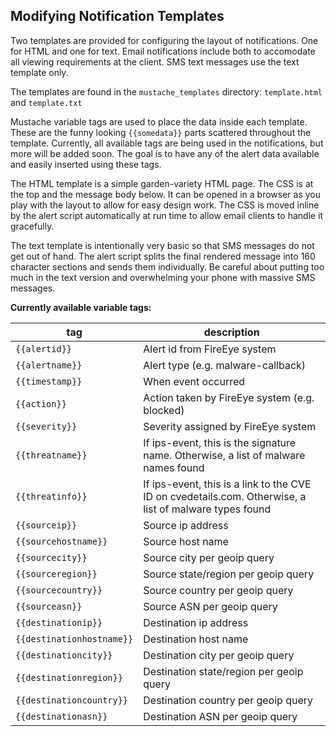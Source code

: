 Modifying Notification Templates
--------------------------------

Two templates are provided for configuring the layout of notifications. One for HTML and one for text. Email notifications include both to accomodate all viewing requirements at the client. SMS text messages use the text template only.

The templates are found in the `mustache_templates` directory: `template.html` and `template.txt`

Mustache variable tags are used to place the data inside each template. These are the funny looking `{{somedata}}` parts scattered throughout the template. Currently, all available tags are being used in the notifications, but more will be added soon. The goal is to have any of the alert data available and easily inserted using these tags.

The HTML template is a simple garden-variety HTML page. The CSS is at the top and the message body below. It can be opened in a browser as you play with the layout to allow for easy design work. The CSS is moved inline by the alert script automatically at run time to allow email clients to handle it gracefully.

The text template is intentionally very basic so that SMS messages do not get out of hand. The alert script splits the final rendered message into 160 character sections and sends them individually. Be careful about putting too much in the text version and overwhelming your phone with massive SMS messages.

**Currently available variable tags:**

|tag                        |description                                    |
|---------------------------|-----------------------------------------------|
|`{{alertid}}`              |Alert id from FireEye system                   |
|`{{alertname}}`            |Alert type (e.g. malware-callback)             |
|`{{timestamp}}`            |When event occurred                            |
|`{{action}}`               |Action taken by FireEye system (e.g. blocked)  |
|`{{severity}}`             |Severity assigned by FireEye system            |
|`{{threatname}}`           |If ips-event, this is the signature name. Otherwise, a list of malware names found|
|`{{threatinfo}}`           |If ips-event, this is a link to the CVE ID on cvedetails.com. Otherwise, a list of malware types found|
|`{{sourceip}}`             |Source ip address                              |
|`{{sourcehostname}}`       |Source host name                               |
|`{{sourcecity}}`           |Source city per geoip query                    |
|`{{sourceregion}}`         |Source state/region per geoip query            |
|`{{sourcecountry}}`        |Source country per geoip query                 |
|`{{sourceasn}}`            |Source ASN per geoip query                     |
|`{{destinationip}}`        |Destination ip address                         |
|`{{destinationhostname}}`   |Destination host name                          |
|`{{destinationcity}}`       |Destination city per geoip query               |
|`{{destinationregion}}`    |Destination state/region per geoip query       |
|`{{destinationcountry}}`   |Destination country per geoip query            |
|`{{destinationasn}}`       |Destination ASN per geoip query                |